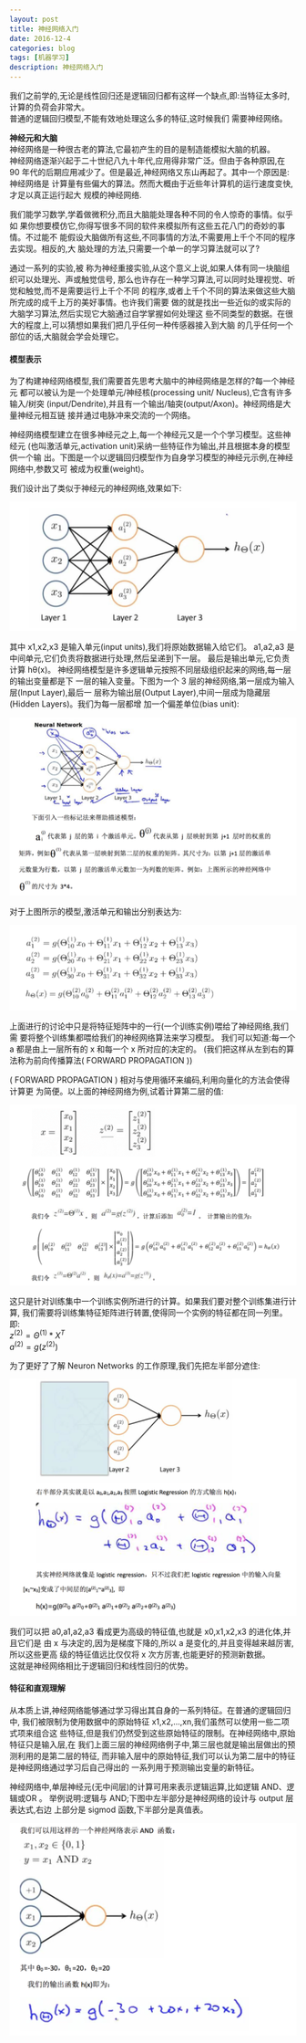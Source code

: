 ```yaml
---
layout: post
title: 神经网络入门
date: 2016-12-4
categories: blog
tags: [机器学习]
description: 神经网络入门
---
```


我们之前学的,无论是线性回归还是逻辑回归都有这样一个缺点,即:当特征太多时, 计算的负荷会非常大。      
普通的逻辑回归模型,不能有效地处理这么多的特征,这时候我们 需要神经网络。     

**神经元和大脑**      
神经网络是一种很古老的算法,它最初产生的目的是制造能模拟大脑的机器。      
神经网络逐渐兴起于二十世纪八九十年代,应用得非常广泛。但由于各种原因,在 90 年代的后期应用减少了。但是最近,神经网络又东山再起了。其中一个原因是:神经网络是 计算量有些偏大的算法。然而大概由于近些年计算机的运行速度变快,才足以真正运行起大 规模的神经网络.      

我们能学习数学,学着做微积分,而且大脑能处理各种不同的令人惊奇的事情。似乎如 果你想要模仿它,你得写很多不同的软件来模拟所有这些五花八门的奇妙的事情。不过能不 能假设大脑做所有这些,不同事情的方法,不需要用上千个不同的程序去实现。相反的,大 脑处理的方法,只需要一个单一的学习算法就可以了?

通过一系列的实验,被 称为神经重接实验,从这个意义上说,如果人体有同一块脑组织可以处理光、声或触觉信号, 那么也许存在一种学习算法,可以同时处理视觉、听觉和触觉,而不是需要运行上千个不同 的程序,或者上千个不同的算法来做这些大脑所完成的成千上万的美好事情。也许我们需要 做的就是找出一些近似的或实际的大脑学习算法,然后实现它大脑通过自学掌握如何处理这 些不同类型的数据。在很大的程度上,可以猜想如果我们把几乎任何一种传感器接入到大脑 的几乎任何一个部位的话,大脑就会学会处理它。

#### 模型表示      

为了构建神经网络模型,我们需要首先思考大脑中的神经网络是怎样的?每一个神经元 都可以被认为是一个处理单元/神经核(processing unit/ Nucleus),它含有许多输入/树突 (input/Dendrite),并且有一个输出/轴突(output/Axon)。神经网络是大量神经元相互链 接并通过电脉冲来交流的一个网络。

神经网络模型建立在很多神经元之上,每一个神经元又是一个个学习模型。这些神经元 (也叫激活单元,activation unit)采纳一些特征作为输出,并且根据本身的模型 供一个输 出。下图是一个以逻辑回归模型作为自身学习模型的神经元示例,在神经网络中,参数又可 被成为权重(weight)。

我们设计出了类似于神经元的神经网络,效果如下:   

![](https://raw.githubusercontent.com/whuhan2013/myImage/master/machineLearning/class4/p1.png)

其中 x1,x2,x3 是输入单元(input units),我们将原始数据输入给它们。
a1,a2,a3 是中间单元,它们负责将数据进行处理,然后呈递到下一层。 最后是输出单元,它负责计算 hθ(x)。 神经网络模型是许多逻辑单元按照不同层级组织起来的网络,每一层的输出变量都是下
一层的输入变量。下图为一个 3 层的神经网络,第一层成为输入层(Input Layer),最后一 层称为输出层(Output Layer),中间一层成为隐藏层(Hidden Layers)。我们为每一层都增 加一个偏差单位(bias unit):


![](https://raw.githubusercontent.com/whuhan2013/myImage/master/machineLearning/class4/p2.png)

对于上图所示的模型,激活单元和输出分别表达为:       

![](https://raw.githubusercontent.com/whuhan2013/myImage/master/machineLearning/class4/p3.png)

上面进行的讨论中只是将特征矩阵中的一行(一个训练实例)喂给了神经网络,我们需 要将整个训练集都喂给我们的神经网络算法来学习模型。
我们可以知道:每一个 a 都是由上一层所有的 x 和每一个 x 所对应的决定的。 (我们把这样从左到右的算法称为前向传播算法( FORWARD PROPAGATION ))

( FORWARD PROPAGATION ) 相对与使用循环来编码,利用向量化的方法会使得计算更 为简便。以上面的神经网络为例,试着计算第二层的值:

![](https://raw.githubusercontent.com/whuhan2013/myImage/master/machineLearning/class4/p4.png)

这只是针对训练集中一个训练实例所进行的计算。如果我们要对整个训练集进行计算, 我们需要将训练集特征矩阵进行转置,使得同一个实例的特征都在同一列里。即:      
$z^{(2)}=\Theta^{(1)}*X^T$     
$a^{(2)}=g(z^{(2)})$     

为了更好了了解 Neuron Networks 的工作原理,我们先把左半部分遮住:    

![](https://raw.githubusercontent.com/whuhan2013/myImage/master/machineLearning/class4/p5.png)

我们可以把 a0,a1,a2,a3 看成更为高级的特征值,也就是 x0,x1,x2,x3 的进化体,并且它们是 由 x 与决定的,因为是梯度下降的,所以 a 是变化的,并且变得越来越厉害,所以这些更高 级的特征值远比仅仅将 x 次方厉害,也能更好的预测新数据。      
  这就是神经网络相比于逻辑回归和线性回归的优势。

#### 特征和直观理解      
从本质上讲,神经网络能够通过学习得出其自身的一系列特征。在普通的逻辑回归中, 我们被限制为使用数据中的原始特征 x1,x2,...,xn,我们虽然可以使用一些二项式项来组合这 些特征,但是我们仍然受到这些原始特征的限制。在神经网络中,原始特征只是输入层,在 我们上面三层的神经网络例子中,第三层也就是输出层做出的预测利用的是第二层的特征, 而非输入层中的原始特征,我们可以认为第二层中的特征是神经网络通过学习后自己得出的 一系列用于预测输出变量的新特征。     

神经网络中,单层神经元(无中间层)的计算可用来表示逻辑运算,比如逻辑 AND、逻 辑或OR 。
举例说明:逻辑与 AND;下图中左半部分是神经网络的设计与 output 层表达式,右边 上部分是 sigmod 函数,下半部分是真值表。

![](https://raw.githubusercontent.com/whuhan2013/myImage/master/machineLearning/class4/p6.png)




